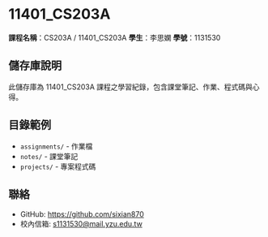 # 11401_CS203A

**課程名稱**：CS203A / 11401_CS203A 
**學生**：李思嫻 
**學號**：1131530

## 儲存庫說明
此儲存庫為 11401_CS203A 課程之學習紀錄，包含課堂筆記、作業、程式碼與心得。

## 目錄範例
- `assignments/` - 作業檔
- `notes/` - 課堂筆記
- `projects/` - 專案程式碼

## 聯絡
- GitHub: https://github.com/sixian870
- 校內信箱: s1131530@mail.yzu.edu.tw
